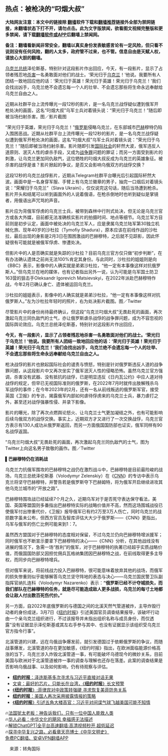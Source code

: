  <!-- 面包屑导航 --> <h2>热点：被枪决的“叼烟大叔”</h2> <p class="notice"><b>大陆网友注意：本文中的链接除 <a href="https://github.com/bannedbook/fanqiang" >翻墙</a>软件下载和<a href="https://github.com/killgcd/justmysocks/blob/master/README.md">翻墙推荐</a>链接外全部为禁网链接，未翻墙状态下打不开，请勿点击。此为文字版禁闻，欲看图文视频完整版和更多禁闻，请下载<a href="https://github.com/bannedbook/fanqiang">翻墙软件或APP</a>后翻墙上禁闻网。</p><p>备注：翻墙看新闻非常安全，翻墙以真实身份发表敏感言论有一定风险，但只看不说则没有任何风险，翻的人太多，政府管不过来，也不管。信息自由是天赋人权，请放心大胆的翻墙。</b></p>  <div class="entry"> <p id="summary"><a href="https://www.bannedbook.org/bnews/tag/%E4%B9%8C%E5%85%8B%E5%85%B0%E6%80%BB%E7%BB%9F/" class="st_tag internal_tag" rel="tag" title="标签 乌克兰总统 下的日志">乌克兰总统</a>泽伦斯基，特别针对这段影片作出回应，今天，有一段影片，显示了占领者残忍地<a href="https://www.bannedbook.org/bnews/tag/%E6%9D%80%E5%AE%B3/" class="st_tag internal_tag" rel="tag" title="标签 杀害 下的日志">杀害</a>一名勇敢面对他们的战士。‘荣光归于<a href="https://www.bannedbook.org/bnews/tag/%e4%b9%8c%e5%85%8b%e5%85%b0/" class="st_tag internal_tag" rel="tag" title="标签 乌克兰 下的日志">乌克兰</a>！’他说。我要所有人团结一致地回应他的话：‘荣光归于英雄！荣光归于英雄！荣光归于乌克兰！’我们会找出凶手，乌克兰绝不会遗忘每一个人的壮举、不会遗忘那些将生命永远奉献给乌克兰自由之人。</p> <p id="conimg">近期从社群平台上流传曝光一段12秒的影片，是一名乌克兰战俘疑似遭到俄军开枪处决的画面，这名“叼烟大叔”乌军士兵对着镜头说：“荣光归于乌克兰！”随后即被当场扫射杀害。图／影片截图</p> <p>“荣光归于英雄，荣光归于乌克兰！”<a href="https://www.bannedbook.org/bnews/tag/%e4%bf%84%e7%bd%97%e6%96%af/" class="st_tag internal_tag" rel="tag" title="标签 俄罗斯 下的日志">俄罗斯</a>侵略乌克兰，在东部城市<a href="https://www.bannedbook.org/bnews/tag/%e5%b7%b4%e8%b5%ab/" class="st_tag internal_tag" rel="tag" title="标签 巴赫 下的日志">巴赫</a>穆特仍陷入围困恶战。近期从社群平台上流传曝光一段12秒的影片，是一名乌克兰战俘疑似遭到俄军开枪处决的画面，这名“叼烟大叔”乌军士兵对着镜头说：“荣光归于乌克兰！”随后即被当场扫射杀害。影片随即引发<a href="https://www.bannedbook.org/bnews/tag/%E5%9B%BD%E9%99%85%E7%A4%BE%E4%BC%9A/" class="st_tag internal_tag" rel="tag" title="标签 国际社会 下的日志">国际社会</a>的轩然大波，俄军违反人道原则、泯灭人性的虐杀手段，又成为<a href="https://www.bannedbook.org/bnews/tag/%e6%88%98%e4%ba%89%e7%bd%aa/" class="st_tag internal_tag" rel="tag" title="标签 战争罪 下的日志">战争罪</a>问题的罪证；而另一方面受到影片的刺激，让乌克兰更加同仇敌忾，这位牺牲的叼烟大叔反成为乌克兰的英雄象征。被杀害的战俘是谁？影片掀起的争议，是否又会影响乌俄双方的战俘交换？</p> <p>这段12秒的乌克兰战俘影片，近期从Telegram社群平台曝光后引起国际轩然大波。画面中是一名身穿军服、手臂上有乌克兰徽章的男子，抽完一口烟后对着镜头说：“荣耀归于乌克兰”（Slava Ukraini），仅仅说完这句话，随后当场遭到枪杀。影片开头和结尾可以听到画面外的人说着俄语，在枪杀倒地时也听到疑似是掌镜者，用俄语出声咒骂的声音。</p> <p>影片应为背俄军俘虏的乌克兰士兵，被带到森林中行刑式处决，但无论是乌克兰官方或各大外媒，目前都无法准确核实影片的拍摄时间、地点等细节。乌克兰军方目前则是初步认定，画面中被处决的乌克兰军人，应是隶属乌克兰陆军第30独立机械化旅、现年40岁的沙杜拉（Tymofiy Shadura），原本应该在前线作战的沙杜拉，最后出现的身影是2月3日在围困激战的巴赫穆特，之后就不见踪影，因此怀疑很有可能就是被俄军俘虏、惨遭处决。</p>  <p>但影片中的人是否确实就是失踪的沙杜拉？目前乌克兰官方仅只做“初步判断”，在有办法确认遗体之前尚无法100%肯定其身份。与此同时，沙杜拉的姐姐则是向《BBC》表示，影像中的人确实就是弟弟沙杜拉，“他一定有本事像这样对抗俄罗斯人。”但乌克兰在地的媒体，也有记者指出另外一说，认为可能是乌军国土防卫163营的狙击手Oleksandr Igorevich Matsievskyi，在2022年派赴巴赫穆特作战，今年2月已确认身亡、遗体被运回乌克兰。</p> <p>沙杜拉的姐姐表示，影像中的人确实就是弟弟沙杜拉，“他一定有本事像这样对抗俄罗斯人。”左为沙杜拉年轻时的照片，右为处决影片截图。图／Twitter</p> <p>尽管影片中的身份尚待最终确认，但这段“乌克兰叼烟大叔”无畏赴死的画面，再次激起乌克兰同仇敌忾的士气，亦让俄罗斯虐杀战俘的战争罪问题，成为不容忽视的国际舆论效应。乌克兰总统泽伦斯基，特别针对这段影片作出回应，</p> <p><strong>今天，有一段影片，显示了占领者残忍地杀害一名勇敢面对他们的战士。‘荣光归于乌克兰！’他说。我要所有人团结一致地回应他的话：‘荣光归于英雄！荣光归于英雄！荣光归于乌克兰！’我们会找出凶手，乌克兰绝不会遗忘每一个人的壮举、不会遗忘那些将生命永远奉献给乌克兰自由之人。</strong></p> <p>枪决战俘的影片也掀起国际社会的谴责与愤怒，特别是针对俄罗斯违反人道的战争罪问题，从这段影片中又再次坐实了俄军泯灭人性的侵略恐怖。虽然乌克兰官方强调，杀害没有武器、没有抵抗的战俘，已是明显违反《日内瓦公约》中应人道对待战俘的规定，但早已无视国际准则的俄罗斯，在2022年7月时就传出肢解残杀乌军战俘的事件；在今年2023年的2月，还有一名从前线叛逃的俄罗斯军官，接受英国《卫报》的专访，揭露俄军内部如何虐待俘虏来的乌克兰士兵，暴力虐打之外，甚至还对战俘强暴性侵、并录下影像。</p>  <p>影片的曝光，除了再次点燃舆论怒火、让乌克兰士气更加凝结之外，也有可能影响后续乌俄双方的战俘交换。事实上，近期双方才又进行了一次交换战俘，乌克兰官方表示有130人成功从俄罗斯返回，而另一方面俄国国防部也证实，俄军同样有90名战俘返国。</p> <p>“乌克兰叼烟大叔”无畏赴死的画面，再次激起乌克兰同仇敌忾的士气，图为Twitter上向这名男子致敬的画作。图／Twitter</p> <p><strong>▌巴赫穆特仍在消耗战</strong></p> <p>乌克兰力抗俄军围攻的巴赫穆特之战仍在激烈战斗中，巴赫穆特是目前最险峻的战场，乌克兰总统泽伦斯基（Volodymyr Zelenskiy）在《<a href="https://www.bannedbook.org/bnews/tag/cnn/" class="st_tag internal_tag" rel="tag" title="标签 CNN 下的日志">CNN</a>》的专访中表示乌克兰将坚守巴赫穆特，并警告若是俄罗斯夺下巴赫姆特，将为俄军开启继续进攻其他乌克兰城市的“开放之路”。</p> <p>巴赫穆特围攻战已经延续7个月之久，近期乌军对于是否死守表达保守看法，美国、英国等盟国则多番指出巴赫穆特实际的战略价值并不高，然而这场围城战役已使俄军付出惨重代价，《卫报》报导俄军已有约2万至3万人伤亡，同时乌克兰的战损数字虽未公布，但西方官员及智库评估大大少于俄罗斯——《CNN》更指出，乌军与俄军的伤亡比例可能来到1：7。</p>  <p>虽然西方盟国对于巴赫穆特的态度相对保留，不过乌克兰仍向巴赫穆特增派援军；同时俄军也不断宣示要拿下巴赫穆特的决心——《CNN》分析，在其他战线没有进展的情况下，急需一场“胜利”的俄军，对于巴赫穆特的执著已经超乎实质战略价值，而俄国国防部又因担忧佣兵瓦格纳集团因巴赫穆特之战，在前线取得更多主导权，而同步向巴赫穆特增兵。</p> <p>但对俄军来说，将前线战力投入巴赫穆特，很可能意味着放弃其他的战场，而俄军的损失惨重则似乎能够解答乌克兰坚守阵地的表态与决心——乌克兰国民警卫队副指挥官纳扎连科（Volodymyr Nazarenko）表示：<strong>“俄罗斯已经不计夺城损失，而我们部队在巴赫穆特的任务，就是尽可能造成敌人更多战损，乌克兰的每寸土地都会让敌人付出数百死伤代价。”</strong></p> <p>另一方面，自2022年底俄罗斯的与德国之间的北溪天然气管道被炸，主导炸毁行动者的身份成谜，3月7日《<a href="https://www.bannedbook.org/bnews/tag/%e7%ba%bd%e7%ba%a6%e6%97%b6%e6%8a%a5/" class="st_tag internal_tag" rel="tag" title="标签 纽约时报 下的日志">纽约时报</a>》引述美国官员调查结果报导，该破坏行动由一个亲乌克兰组织进行，不过该报导并未指出组织名称与成员身份，而仅透露“没有证据显示泽伦斯基或其左右手参与其中、也没有证据显示该组织受乌克兰官方指令行事”。</p> <p>北溪管道的兴建，远在乌俄战争爆发前，就引发德国过于依赖俄罗斯的争议，而随战事爆发，北溪管道的存在更加敏感，《纽约时报》指出，在欧洲面临能源价格高涨的当下，乌克兰涉入炸毁北溪管道一事，有可能破坏乌德现今的微妙关系，目前美国与欧洲对于北溪管道被炸一事的调查与理解也还存在落差。此案的调查结果是否影响乌俄战事、以及如何影响，仍有待观察与评估。</p> <!--<div id="taboola-mid-1"></div>--><ul class='op-related-articles' title='相关阅读'> <li><a href='https://www.bannedbook.org/bnews/headline/20230303/1855427.html' target='_blank'><b>纽约时报</b>：泽连斯基多次寻求与习近平直接对话无果</a></li> <li><a href='https://www.bannedbook.org/bnews/sohnews/20230226/1853590.html' target='_blank'>文睿：最好的芯片，只能长在台湾，《<b>纽约时报</b>》长文预警</a></li> <li><a href='https://www.bannedbook.org/bnews/ssgc/20230221/1851428.html' target='_blank'>《<b>纽约时报</b>》:菲律宾对中政策转强硬 寻求恢复美菲防务关系</a></li> <li><a href='https://www.bannedbook.org/bnews/headline/20230221/1851253.html' target='_blank'><b>纽约时报</b>：美国人再次采用披露情报的策略</a></li> <li><a href='https://www.bannedbook.org/bnews/ssgc/20230220/1851077.html' target='_blank'>《<b>纽约时报</b>》引述五角大楼高官：习近平对间谍气球飞越美国可能不知情</a></li> </ul> <p class="texttj"> 🔥<a href="https://www.bannedbook.org/bnews/ssgc/20230219/1850782.html" target="_blank">法国犹太老板：神告诉我们，只有一位中国人能救人类</a><br/> 🔥<a href="https://www.bannedbook.org/bnews/comments/20220220/1694796.html" target="_blank">华人必看：中华文化的飓风 幸福感无法描述</a><br/> 🔥<a href="https://github.com/bannedbook/fanqiang/wiki/V2ray%E6%9C%BA%E5%9C%BA" target="_blank">解锁ChatGPT|全平台高速翻墙:高清视频秒开,超低延迟</a><br/> 🔥<a href="https://www.bannedbook.org/bnews/comments/20220808/1768773.html" target="_blank">探寻中华复兴之路，必看章天亮博士《中华文明史》</a><br/> <a href="https://github.com/bannedbook/fanqiang/wiki/%E7%A6%81%E9%97%BB%E7%BD%91%E5%AE%89%E5%8D%93%E7%BF%BB%E5%A2%99%E6%96%B0%E9%97%BBAPP" target="_blank">免费PC翻墙、安卓VPN翻墙APP</a><br/> </p> <p class="src-info">　来源：转角国际 </p><a name='sharetosocial'></a> <div style="margin-bottom:5px;padding-bottom:5px;clear:both"> <div id="archive-pix-1" class="banner-ads"> <!-- AuctionX Display platform tag START --> <div id="27602x728x90x621x_ADSLOT1" clicktrack="%%CLICK_URL_ESC%%"></div>  <!-- AuctionX Display platform tag END --> </div> <div id="archive-pix-2" class="banner-ads"> <!-- AuctionX Display platform tag START --> <div id="27556x300x250x621x_ADSLOT1" clicktrack="%%CLICK_URL_ESC%%" style="margin:0 auto;text-align:center"></div>  <!-- AuctionX Display platform tag END --> </div> </div>  <div id="archive-pix-1" class="banner-ads"> <!-- AuctionX Display platform tag START --> <div id="27603x728x90x621x_ADSLOT1" clicktrack="%%CLICK_URL_ESC%%"></div>  <!-- AuctionX Display platform tag END --> </div> </div><!--END ENTRY--> 